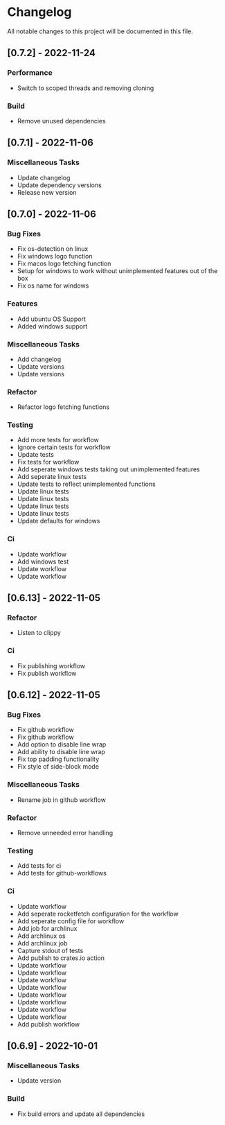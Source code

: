 # Changelog

All notable changes to this project will be documented in this file.

## [0.7.2] - 2022-11-24

### Performance

- Switch to scoped threads and removing cloning

### Build

- Remove unused dependencies

## [0.7.1] - 2022-11-06

### Miscellaneous Tasks

- Update changelog
- Update dependency versions
- Release new version

## [0.7.0] - 2022-11-06

### Bug Fixes

- Fix os-detection on linux
- Fix windows logo function
- Fix macos logo fetching function
- Setup for windows to work without unimplemented features out of the box
- Fix os name for windows

### Features

- Add ubuntu OS Support
- Added windows support

### Miscellaneous Tasks

- Add changelog
- Update versions
- Update versions

### Refactor

- Refactor logo fetching functions

### Testing

- Add more tests for workflow
- Ignore certain tests for workflow
- Update tests
- Fix tests for workflow
- Add seperate windows tests taking out unimplemented features
- Add seperate linux tests
- Update tests to reflect unimplemented functions
- Update linux tests
- Update linux tests
- Update linux tests
- Update linux tests
- Update defaults for windows

### Ci

- Update workflow
- Add windows test
- Update workflow
- Update workflow

## [0.6.13] - 2022-11-05

### Refactor

- Listen to clippy

### Ci

- Fix publishing workflow
- Fix publish workflow

## [0.6.12] - 2022-11-05

### Bug Fixes

- Fix github workflow
- Fix github workflow
- Add option to disable line wrap
- Add ability to disable line wrap
- Fix top padding functionality
- Fix style of side-block mode

### Miscellaneous Tasks

- Rename job in github workflow

### Refactor

- Remove unneeded error handling

### Testing

- Add tests for ci
- Add tests for github-workflows

### Ci

- Update workflow
- Add seperate rocketfetch configuration for the workflow
- Add seperate config file for workflow
- Add job for archlinux
- Add archlinux os
- Add archlinux job
- Capture stdout of tests
- Add publish to crates.io action
- Update workflow
- Update workflow
- Update workflow
- Update workflow
- Update workflow
- Update workflow
- Update workflow
- Update workflow
- Add publish workflow

## [0.6.9] - 2022-10-01

### Miscellaneous Tasks

- Update version

### Build

- Fix build errors and update all dependencies

<!-- generated by git-cliff -->
